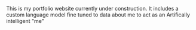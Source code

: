 This is my portfolio website currently under construction. It includes a custom language model fine tuned to data about me to act as an Artifically intelligent "me"
